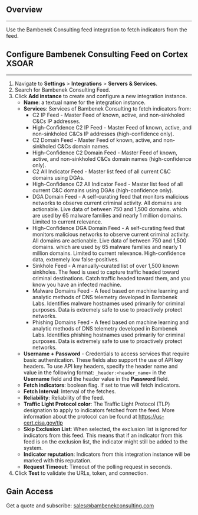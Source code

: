 ## Overview

---

Use the Bambenek Consulting feed integration to fetch indicators from the feed.


## Configure Bambenek Consulting Feed on Cortex XSOAR

---

1. Navigate to __Settings__ > __Integrations__ > __Servers & Services__.
2. Search for Bambenek Consulting Feed.
3. Click __Add instance__ to create and configure a new integration instance.
    * __Name__: a textual name for the integration instance.
    * __Services__: Services of Bambenek Consulting to fetch indicators from:
        * C2 IP Feed - Master Feed of known, active, and non-sinkholed C&Cs IP addresses.
        * High-Confidence C2 IP Feed - Master Feed of known, active, and non-sinkholed C&Cs IP addresses (high-confidence only).
        * C2 Domain Feed - Master Feed of known, active, and non-sinkholed C&Cs domain names.
        * High-Confidence C2 Domain Feed - Master Feed of known, active, and non-sinkholed C&Cs domain names (high-confidence only).
        * C2 All Indicator Feed - Master list feed of all current C&C domains using DGAs.
        * High-Confidence C2 All Indicator Feed - Master list feed of all current C&C domains using DGAs (high-confidence only).
        * DGA Domain Feed - A self-curating feed that monitors malicious networks to observe current criminal activity. All domains are actionable. Live data of between 750 and 1,500 domains. which are used by 65 malware families and nearly 1 million domains. Limited to current relevance.
        * High-Confidence DGA Domain Feed - A self-curating feed that monitors malicious networks to observe current criminal activity. All domains are actionable. Live data of between 750 and 1,500 domains. which are used by 65 malware families and nearly 1 million domains. Limited to current relevance. High-confidence data, extremely low false-positives.
        * Sinkhole Feed - A manually-curated list of over 1,500 known sinkholes. The feed is used to capture traffic headed toward criminal destinations. Catch traffic headed toward them, and you know you have an infected machine.
        * Malware Domains Feed - A feed based on machine learning and analytic methods of DNS telemetry developed in Bambenek Labs. Identifies malware hostnames used primarily for criminal purposes. Data is extremely safe to use to proactively protect networks.
        * Phishing Domains Feed - A feed based on machine learning and analytic methods of DNS telemetry developed in Bambenek Labs. Identifies phishing hostnames used primarily for criminal purposes. Data is extremely safe to use to proactively protect networks.
    * __Username + Password__ - Credentials to access services that require basic authentication. 
    These fields also support the use of API key headers. To use API key headers, specify the header name and value in the following format:
    `_header:<header_name>` in the __Username__ field and the header value in the __Password__ field.
    * __Fetch indicators__: boolean flag. If set to true will fetch indicators.
    * __Fetch Interval__: Interval of the fetches.
    * __Reliability__: Reliability of the feed.  
    * __Traffic Light Protocol color__: The Traffic Light Protocol (TLP) designation to apply to indicators fetched from the feed. More information about the protocol can be found at <https://us-cert.cisa.gov/tlp> 
    * __Skip Exclusion List__: When selected, the exclusion list is ignored for indicators from
    this feed. This means that if an indicator from this feed is on the exclusion
    list, the indicator might still be added to the system. 
    * __Indicator reputation__: Indicators from this integration instance will be marked with this
    reputation.
    * __Request Timeout__: Timeout of the polling request in seconds.
4. Click __Test__ to validate the URLs, token, and connection.

## Gain Access  

Get a quote and subscribe: <sales@bambenekconsulting.com>